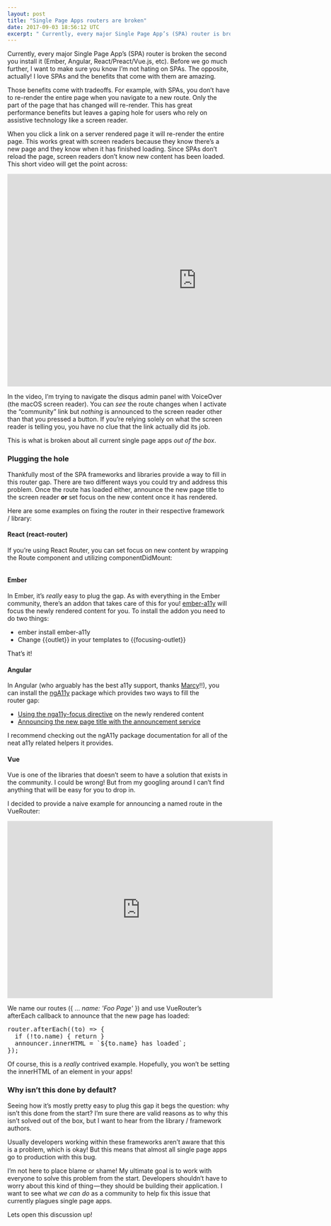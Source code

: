 ```yaml
---
layout: post
title: "Single Page Apps routers are broken"
date: 2017-09-03 18:56:12 UTC
excerpt: " Currently, every major Single Page App’s (SPA) router is broken the second you install it (Ember, Angular, React/Preact/Vue.js, etc). Before we go much further, I want to make sure you know I’m not hating on SPAs. The opp..."
---
```


 <p>Currently, every major Single Page App’s (SPA) router is broken the second you install it (Ember, Angular, React/Preact/Vue.js, etc). Before we go much further, I want to make sure you know I’m not hating on SPAs. The opposite, actually! I love SPAs and the benefits that come with them are amazing.</p><p>Those benefits come with tradeoffs. For example, with SPAs, you don’t have to re-render the entire page when you navigate to a new route. Only the part of the page that has changed will re-render. This has great performance benefits but leaves a gaping hole for users who rely on assistive technology like a screen reader.</p><p>When you click a link on a server rendered page it will re-render the entire page. This works great with screen readers because they know there’s a new page and they know when it has finished loading. Since SPAs don’t reload the page, screen readers don’t know new content has been loaded. This short video will get the point across:</p><iframe src="https://cdn.embedly.com/widgets/media.html?src=https%3A%2F%2Fwww.youtube.com%2Fembed%2FNKTdNv8JpuM%3Ffeature%3Doembed&amp;url=http%3A%2F%2Fwww.youtube.com%2Fwatch%3Fv%3DNKTdNv8JpuM&amp;image=https%3A%2F%2Fi.ytimg.com%2Fvi%2FNKTdNv8JpuM%2Fhqdefault.jpg&amp;key=a19fcc184b9711e1b4764040d3dc5c07&amp;type=text%2Fhtml&amp;schema=youtube" width="854" height="480" frameborder="0" scrolling="no"><a href="https://medium.com/media/de8f6b4143306626e751dc823ca799fb/href">https://medium.com/media/de8f6b4143306626e751dc823ca799fb/href</a></iframe><p>In the video, I’m trying to navigate the disqus admin panel with VoiceOver (the macOS screen reader). You can <em>see</em> the route changes when I activate the “community” link but <em>nothing</em> is announced to the screen reader other than that you pressed a button. If you’re relying solely on what the screen reader is telling you, you have no clue that the link actually did its job.</p><p>This is what is broken about all current single page apps <em>out of the box</em>.</p><h3>Plugging the hole</h3><p>Thankfully most of the SPA frameworks and libraries provide a way to fill in this router gap. There are two different ways you could try and address this problem. Once the route has loaded either, announce the new page title to the screen reader <strong>or </strong>set focus on the new content once it has rendered.</p><p>Here are some examples on fixing the router in their respective framework / library:</p><h4>React (react-router)</h4><p>If you’re using React Router, you can set focus on new content by wrapping the Route component and utilizing componentDidMount:</p><iframe src="" width="0" height="0" frameborder="0" scrolling="no"><a href="https://medium.com/media/6712bee84888e5d3e95e64fd8f139740/href">https://medium.com/media/6712bee84888e5d3e95e64fd8f139740/href</a></iframe><h4>Ember</h4><p>In Ember, it’s <em>really</em> easy to plug the gap. As with everything in the Ember community, there’s an addon that takes care of this for you! <a href="https://github.com/ember-a11y/ember-a11y">ember-a11y</a> will focus the newly rendered content for you. To install the addon you need to do two things:</p><ul><li>ember install ember-a11y</li><li>Change {{outlet}} in your templates to {{focusing-outlet}}</li></ul><p>That’s it!</p><h4>Angular</h4><p>In Angular (who arguably has the best a11y support, thanks <a href="https://twitter.com/marcysutton">Marcy</a>!!), you can install the <a href="https://github.com/dequelabs/ngA11y#accessible-announcement-service">ngA11y</a> package which provides two ways to fill the router gap:</p><ul><li><a href="https://github.com/dequelabs/ngA11y#accessibility-focus-management-directive">Using the </a><a href="https://github.com/dequelabs/ngA11y#accessibility-focus-management-directive">nga11y-focus directive</a> on the newly rendered content</li><li><a href="https://github.com/dequelabs/ngA11y#accessible-announcement-service">Announcing the new page title with the announcement service</a></li></ul><p>I recommend checking out the ngA11y package documentation for all of the neat a11y related helpers it provides.</p><h4>Vue</h4><p>Vue is one of the libraries that doesn’t seem to have a solution that exists in the community. I could be wrong! But from my googling around I can’t find anything that will be easy for you to drop in.</p><p>I decided to provide a naive example for announcing a named route in the VueRouter:</p><iframe src="https://cdn.embedly.com/widgets/media.html?src=https%3A%2F%2Fjsfiddle.net%2Frobdel12%2Fj7925xbw%2Fembedded%2F&amp;url=https%3A%2F%2Fjsfiddle.net%2Frobdel12%2Fj7925xbw%2F&amp;image=https%3A%2F%2Fwww.gravatar.com%2Favatar%2F43125456400e1456630c875bfcd2bc5e%2F%3Fdefault%3D%26s%3D80&amp;key=a19fcc184b9711e1b4764040d3dc5c07&amp;type=text%2Fhtml&amp;schema=jsfiddle" width="600" height="400" frameborder="0" scrolling="no"><a href="https://medium.com/media/a704fbd5551c439a859e53b5822faff8/href">https://medium.com/media/a704fbd5551c439a859e53b5822faff8/href</a></iframe><p>We name our routes ({ ... <em>name: &#39;Foo Page&#39;</em> }) and use VueRouter’s afterEach callback to announce that the new page has loaded:</p><pre>router.afterEach((to) =&gt; { <br>  if (!to.name) { return }<br>  announcer.innerHTML = `${to.name} has loaded`;<br>});</pre><p>Of course, this is a <em>really</em> contrived example. Hopefully, you won’t be setting the innerHTML of an element in your apps!</p><h3>Why isn’t this done by default?</h3><p>Seeing how it’s mostly pretty easy to plug this gap it begs the question: why isn’t this done from the start? I’m sure there are valid reasons as to why this isn’t solved out of the box, but I want to hear from the library / framework authors.</p><p>Usually developers working within these frameworks aren’t aware that this is a problem, which is okay! But this means that almost all single page apps go to production with this bug.</p><p>I’m not here to place blame or shame! My ultimate goal is to work with everyone to solve this problem from the start. Developers shouldn’t have to worry about this kind of thing — they should be building their application. I want to see what <em>we can do </em>as a community to help fix this issue that currently plagues single page apps.</p><p>Lets open this discussion up!</p><img src="https://medium.com/_/stat?event=post.clientViewed&referrerSource=full_rss&postId=255daa310cf" width="1" height="1" alt="">